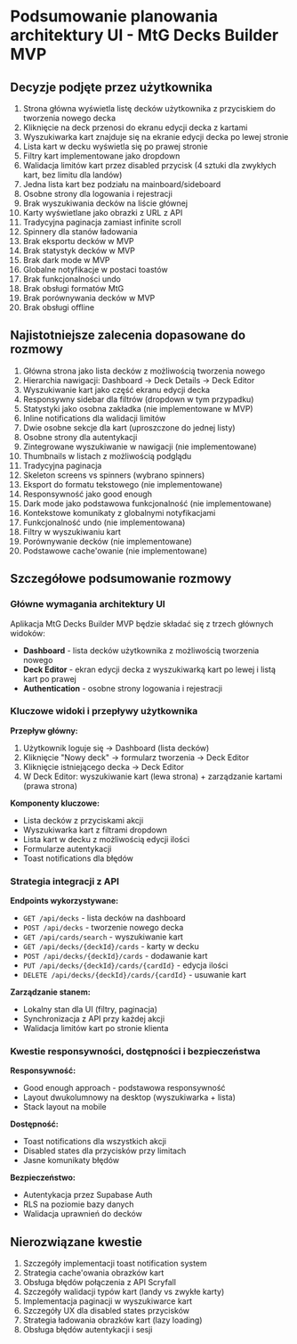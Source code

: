 # Podsumowanie planowania architektury UI - MtG Decks Builder MVP

## Decyzje podjęte przez użytkownika

1. Strona główna wyświetla listę decków użytkownika z przyciskiem do tworzenia nowego decka
2. Kliknięcie na deck przenosi do ekranu edycji decka z kartami
3. Wyszukiwarka kart znajduje się na ekranie edycji decka po lewej stronie
4. Lista kart w decku wyświetla się po prawej stronie
5. Filtry kart implementowane jako dropdown
6. Walidacja limitów kart przez disabled przycisk (4 sztuki dla zwykłych kart, bez limitu dla landów)
7. Jedna lista kart bez podziału na mainboard/sideboard
8. Osobne strony dla logowania i rejestracji
9. Brak wyszukiwania decków na liście głównej
10. Karty wyświetlane jako obrazki z URL z API
11. Tradycyjna paginacja zamiast infinite scroll
12. Spinnery dla stanów ładowania
13. Brak eksportu decków w MVP
14. Brak statystyk decków w MVP
15. Brak dark mode w MVP
16. Globalne notyfikacje w postaci toastów
17. Brak funkcjonalności undo
18. Brak obsługi formatów MtG
19. Brak porównywania decków w MVP
20. Brak obsługi offline

## Najistotniejsze zalecenia dopasowane do rozmowy

1. Główna strona jako lista decków z możliwością tworzenia nowego
2. Hierarchia nawigacji: Dashboard → Deck Details → Deck Editor
3. Wyszukiwanie kart jako część ekranu edycji decka
4. Responsywny sidebar dla filtrów (dropdown w tym przypadku)
5. Statystyki jako osobna zakładka (nie implementowane w MVP)
6. Inline notifications dla walidacji limitów
7. Dwie osobne sekcje dla kart (uproszczone do jednej listy)
8. Osobne strony dla autentykacji
9. Zintegrowane wyszukiwanie w nawigacji (nie implementowane)
10. Thumbnails w listach z możliwością podglądu
11. Tradycyjna paginacja
12. Skeleton screens vs spinners (wybrano spinners)
13. Eksport do formatu tekstowego (nie implementowane)
14. Responsywność jako good enough
15. Dark mode jako podstawowa funkcjonalność (nie implementowane)
16. Kontekstowe komunikaty z globalnymi notyfikacjami
17. Funkcjonalność undo (nie implementowana)
18. Filtry w wyszukiwaniu kart
19. Porównywanie decków (nie implementowane)
20. Podstawowe cache'owanie (nie implementowane)

## Szczegółowe podsumowanie rozmowy

### Główne wymagania architektury UI

Aplikacja MtG Decks Builder MVP będzie składać się z trzech głównych widoków:

- **Dashboard** - lista decków użytkownika z możliwością tworzenia nowego
- **Deck Editor** - ekran edycji decka z wyszukiwarką kart po lewej i listą kart po prawej
- **Authentication** - osobne strony logowania i rejestracji

### Kluczowe widoki i przepływy użytkownika

**Przepływ główny:**

1. Użytkownik loguje się → Dashboard (lista decków)
2. Kliknięcie "Nowy deck" → formularz tworzenia → Deck Editor
3. Kliknięcie istniejącego decka → Deck Editor
4. W Deck Editor: wyszukiwanie kart (lewa strona) + zarządzanie kartami (prawa strona)

**Komponenty kluczowe:**

- Lista decków z przyciskami akcji
- Wyszukiwarka kart z filtrami dropdown
- Lista kart w decku z możliwością edycji ilości
- Formularze autentykacji
- Toast notifications dla błędów

### Strategia integracji z API

**Endpoints wykorzystywane:**

- `GET /api/decks` - lista decków na dashboard
- `POST /api/decks` - tworzenie nowego decka
- `GET /api/cards/search` - wyszukiwanie kart
- `GET /api/decks/{deckId}/cards` - karty w decku
- `POST /api/decks/{deckId}/cards` - dodawanie kart
- `PUT /api/decks/{deckId}/cards/{cardId}` - edycja ilości
- `DELETE /api/decks/{deckId}/cards/{cardId}` - usuwanie kart

**Zarządzanie stanem:**

- Lokalny stan dla UI (filtry, paginacja)
- Synchronizacja z API przy każdej akcji
- Walidacja limitów kart po stronie klienta

### Kwestie responsywności, dostępności i bezpieczeństwa

**Responsywność:**

- Good enough approach - podstawowa responsywność
- Layout dwukolumnowy na desktop (wyszukiwarka + lista)
- Stack layout na mobile

**Dostępność:**

- Toast notifications dla wszystkich akcji
- Disabled states dla przycisków przy limitach
- Jasne komunikaty błędów

**Bezpieczeństwo:**

- Autentykacja przez Supabase Auth
- RLS na poziomie bazy danych
- Walidacja uprawnień do decków

## Nierozwiązane kwestie

1. Szczegóły implementacji toast notification system
2. Strategia cache'owania obrazków kart
3. Obsługa błędów połączenia z API Scryfall
4. Szczegóły walidacji typów kart (landy vs zwykłe karty)
5. Implementacja paginacji w wyszukiwarce kart
6. Szczegóły UX dla disabled states przycisków
7. Strategia ładowania obrazków kart (lazy loading)
8. Obsługa błędów autentykacji i sesji
